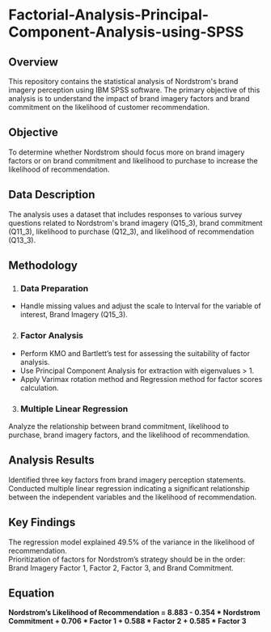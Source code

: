 # Factorial-Analysis-Principal-Component-Analysis-using-SPSS

## Overview
This repository contains the statistical analysis of Nordstrom's brand imagery perception using IBM SPSS software. The primary objective of this analysis is to understand the impact of brand imagery factors and brand commitment on the likelihood of customer recommendation.

## Objective
To determine whether Nordstrom should focus more on brand imagery factors or on brand commitment and likelihood to purchase to increase the likelihood of recommendation.

## Data Description
The analysis uses a dataset that includes responses to various survey questions related to Nordstrom's brand imagery (Q15_3), brand commitment (Q11_3), likelihood to purchase (Q12_3), and likelihood of recommendation (Q13_3).

## Methodology
1. ### Data Preparation
- Handle missing values and adjust the scale to Interval for the variable of interest, Brand Imagery (Q15_3).

2. ### Factor Analysis
- Perform KMO and Bartlett’s test for assessing the suitability of factor analysis.<br>
- Use Principal Component Analysis for extraction with eigenvalues > 1.<br>
- Apply Varimax rotation method and Regression method for factor scores calculation.

3. ### Multiple Linear Regression
Analyze the relationship between brand commitment, likelihood to purchase, brand imagery factors, and the likelihood of recommendation.

## Analysis Results
Identified three key factors from brand imagery perception statements.<br>
Conducted multiple linear regression indicating a significant relationship between the independent variables and the likelihood of recommendation.

## Key Findings
The regression model explained 49.5% of the variance in the likelihood of recommendation.<br>
Prioritization of factors for Nordstrom’s strategy should be in the order: Brand Imagery Factor 1, Factor 2, Factor 3, and Brand Commitment.

## Equation
**Nordstrom’s Likelihood of Recommendation = 8.883 - 0.354 * Nordstrom Commitment + 0.706 * Factor 1 + 0.588 * Factor 2 + 0.585 * Factor 3**
